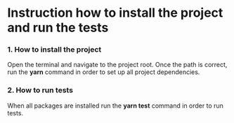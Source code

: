 # Instruction how to install the project and run the tests

  ###   1. How to install the project
  Open the terminal and navigate to the project root. Once the path is correct, run the  **yarn** command in order to set up all project dependencies.
  ###   2. How to run tests
  When all packages are installed run the **yarn test** command in order to run tests.